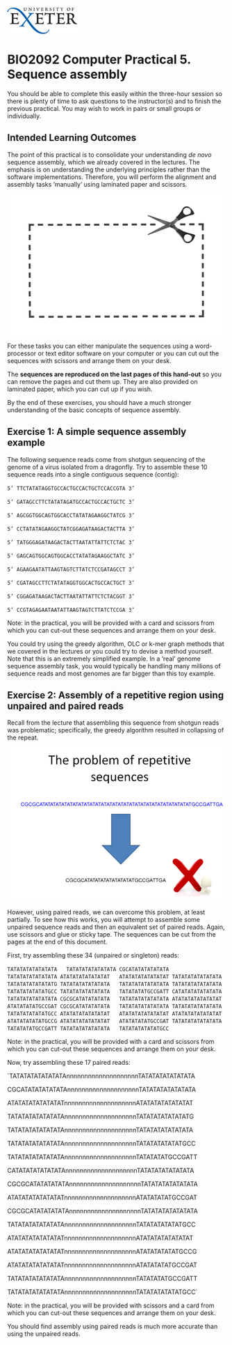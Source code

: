 ![](./media/image1.gif)

# BIO2092 Computer Practical 5. Sequence assembly

You should be able to complete this easily within the three-hour session
so there is plenty of time to ask questions to the instructor(s) and to
finish the previous practical. You may wish to work in pairs or small
groups or individually.

## Intended Learning Outcomes

The point of this practical is to consolidate your understanding *de
novo* sequence assembly, which we already covered in the lectures. The
emphasis is on understanding the underlying principles rather than the
software implementations. Therefore, you will perform the alignment and
assembly tasks ‘manually’ using laminated paper and scissors.

![](./media/image3.jpeg)

For these tasks you can either manipulate the sequences using a
word-processor or text editor software on your computer or you can cut
out the sequences with scissors and arrange them on your desk.

The **sequences are reproduced on the last pages of this hand-out** so
you can remove the pages and cut them up. They are also provided on
laminated paper, which you can cut up if you wish.

By the end of these exercises, you should have a much stronger
understanding of the basic concepts of sequence assembly.

## Exercise 1: A simple sequence assembly example

The following sequence reads come from shotgun sequencing of the genome
of a virus isolated from a dragonfly. Try to assemble these 10 sequence
reads into a single contiguous sequence (contig):

`5’ TTCTATATAGGTGCCACTGCCACTGCTCCACCGTA 3’`

`5’ GATAGCCTTCTATATAGATGCCACTGCCACTGCTC 3’`

`5’ AGCGGTGGCAGTGGCACCTATATAGAAGGCTATCG 3’`

`5’ CCTATATAGAAGGCTATCGGAGATAAGACTACTTA 3’`

`5’ TATGGGAGATAAGACTACTTAATATTATTCTCTAC 3’`

`5’ GAGCAGTGGCAGTGGCACCTATATAGAAGGCTATC 3’`

`5’ AGAAGAATATTAAGTAGTCTTATCTCCGATAGCCT 3’`

`5’ CGATAGCCTTCTATATAGGTGGCACTGCCACTGCT 3’`

`5’ CGGAGATAAGACTACTTAATATTATTCTCTACGGT 3’`

`5’ CCGTAGAGAATAATATTAAGTAGTCTTATCTCCGA 3’`

Note: in the practical, you will be provided with a card and scissors from which you
can cut-out these sequences and arrange them on your desk.

You could try using the greedy algorithm, OLC or k-mer graph methods
that we covered in the lectures or you could try to devise a method
yourself. Note that this is an extremely simplified example. In a ‘real’
genome sequence assembly task, you would typically be handling many
millions of sequence reads and most genomes are far bigger than this toy
example.

## Exercise 2: Assembly of a repetitive region using unpaired and paired reads

Recall from the lecture that assembling this sequence from shotgun reads
was problematic; specifically, the greedy algorithm resulted in
collapsing of the repeat.

![](./media/image5.png)

However, using paired reads, we can overcome this problem, at least
partially. To see how this works, you will attempt to assemble some
unpaired sequence reads and then an equivalent set of paired reads.
Again, use scissors and glue or sticky tape. The sequences can be cut
from the pages at the end of this document.

First, try assembling these 34 (unpaired or singleton) reads:

  `TATATATATATATATA   TATATATATATATATA
  CGCATATATATATATA   TATATATATATATATA
  ATATATATATATATAT   ATATATATATATATAT
  TATATATATATATATA   TATATATATATATATG
  TATATATATATATATA   TATATATATATATATA
  TATATATATATATATA   TATATATATATATGCC
  TATATATATATATATA   TATATATATGCCGATT
  CATATATATATATATA   TATATATATATATATA
  CGCGCATATATATATA   TATATATATATATATA
  ATATATATATATATAT   ATATATATATGCCGAT
  CGCGCATATATATATA   TATATATATATATATA
  TATATATATATATATA   TATATATATATATGCC
  ATATATATATATATAT   ATATATATATATATAT
  ATATATATATATATAT   ATATATATATATGCCG
  ATATATATATATATAT   ATATATATATGCCGAT
  TATATATATATATATA   TATATATATGCCGATT
  TATATATATATATATA   TATATATATATATGCC`
  
Note: in the practical, you will be provided with a card and scissors from which you
can cut-out these sequences and arrange them on your desk.
  

Now, try assembling these 17 paired reads:

`TATATATATATATATAnnnnnnnnnnnnnnnnnnnnTATATATATATATATA

CGCATATATATATATAnnnnnnnnnnnnnnnnnnnnTATATATATATATATA

ATATATATATATATATnnnnnnnnnnnnnnnnnnnnATATATATATATATAT

TATATATATATATATAnnnnnnnnnnnnnnnnnnnnTATATATATATATATG

TATATATATATATATAnnnnnnnnnnnnnnnnnnnnTATATATATATATATA

TATATATATATATATAnnnnnnnnnnnnnnnnnnnnTATATATATATATGCC

TATATATATATATATAnnnnnnnnnnnnnnnnnnnnTATATATATGCCGATT

CATATATATATATATAnnnnnnnnnnnnnnnnnnnnTATATATATATATATA

CGCGCATATATATATAnnnnnnnnnnnnnnnnnnnnTATATATATATATATA

ATATATATATATATATnnnnnnnnnnnnnnnnnnnnATATATATATGCCGAT

CGCGCATATATATATAnnnnnnnnnnnnnnnnnnnnTATATATATATATATA

TATATATATATATATAnnnnnnnnnnnnnnnnnnnnTATATATATATATGCC

ATATATATATATATATnnnnnnnnnnnnnnnnnnnnATATATATATATATAT

ATATATATATATATATnnnnnnnnnnnnnnnnnnnnATATATATATATGCCG

ATATATATATATATATnnnnnnnnnnnnnnnnnnnnATATATATATGCCGAT

TATATATATATATATAnnnnnnnnnnnnnnnnnnnnTATATATATGCCGATT

TATATATATATATATAnnnnnnnnnnnnnnnnnnnnTATATATATATATGCC`

Note: in the practical, you will be provided with scissors and a card from which you
can cut-out these sequences and arrange them on your desk.

You should find assembly using paired reads is much more accurate than
using the unpaired reads.

